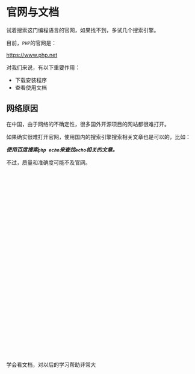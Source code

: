 # 官网与文档

试着搜索这门编程语言的官网，如果找不到，多试几个搜索引擎。

目前，`PHP`的官网是：

<a href="https://www.php.net" target="_blank">https://www.php.net</a>

对我们来说，有以下重要作用：

- 下载安装程序
- 查看使用文档

## 网络原因

在中国，由于网络的不确定性，很多国外开源项目的网站都很难打开。

如果确实很难打开官网，使用国内的搜索引擎搜索相关文章也是可以的，比如：

**_使用百度搜索`php echo`来查找`echo`相关的文章。_**

不过，质量和准确度可能不及官网。

<div class="alert alert-info shadow-lg my-24">
    <div>
      <svg xmlns="http://www.w3.org/2000/svg" fill="none" viewBox="0 0 24 24" class="stroke-current flex-shrink-0 w-6 h-6"><path stroke-linecap="round" stroke-linejoin="round" stroke-width="2" d="M13 16h-1v-4h-1m1-4h.01M21 12a9 9 0 11-18 0 9 9 0 0118 0z"></path></svg>
      <span>学会看文档，对以后的学习帮助非常大</span>
    </div>
</div>
